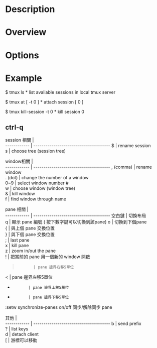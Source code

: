 # Description

# Overview

# Options
    

# Example
$ tmux ls
    * list avaliable sessions in local tmux server

$ tmux at [ -t 0 ]
    * attach session [ 0 ]

$ tmux kill-session -t 0
    * kill session 0




## ctrl-q



session 相關 |                                        
------------ | -------------------------------------- 
$            | rename session                         
s            | choose tree (session tree)             


window相關   |                                        
------------ | -------------------------------------- 
, (comma)    | rename window                          
. (dot)      | change the number of a window          
0~9          | select window number #                 
w            | choose window (window tree)            
&            | kill window                            
f            | find window through name               


pane 相關    |                                        
------------ | -------------------------------------- 
空白鍵       | 切換布局                               
q            | 顯示 pane 編號 ( 按下數字鍵可以切換到該pane)
o            | 切換到下個pane                         
{            | 與上個 pane 交換位置                   
}            | 與下個 pane 交換位置                   
;            | last pane                              
x            | kill pane                              
z            | zoom in/out the pane                   
!            | 把當前的 pane 用一個新的 window 開啟   
>            | pane 邊界右移5單位                      
<            | pane 邊界左移5單位                      
+            | pane 邊界上移5單位                      
-            | pane 邊界下移5單位                      
:setw synchronize-panes on/off     同步/解除同步 pane

其他         |                                        
------------ | -------------------------------------- 
b            | send prefix                            
?            | list keys                              
d            | detach client                          
[            | 游標可以移動                               
